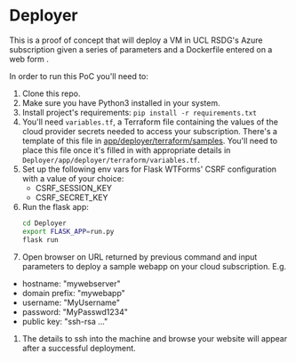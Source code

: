 # Deployer
This is a proof of concept that will deploy a VM in UCL RSDG's Azure
subscription given a series of parameters and a Dockerfile entered on a
web form .

In order to run this PoC you'll need to:

1. Clone this repo.
1. Make sure you have Python3 installed in your system.
1. Install project's requirements:
    `pip install -r requirements.txt`
1. You'll need `variables.tf`, a Terraform file containing the values of the cloud provider secrets needed to access your subscription. There's a template of this file in [app/deployer/terraform/samples](app/deployer/terraform/samples). You'll need to place this file once it's filled in with appropriate details in `Deployer/app/deployer/terraform/variables.tf`.
1. Set up the following env vars for Flask WTForms' CSRF configuration with a value of your choice:
    * CSRF_SESSION_KEY
    * CSRF_SECRET_KEY
1. Run the flask app:
    ```bash
    cd Deployer
    export FLASK_APP=run.py
    flask run
    ```
1. Open browser on URL returned by previous command and input parameters to deploy a sample webapp on your cloud subscription. E.g.
  * hostname: "mywebserver"
  * domain prefix: "mywebapp"
  * username: "MyUsername"
  * password: "MyPasswd1234"
  * public key: "ssh-rsa ..."
1. The details to ssh into the machine and browse your website will appear after a successful deployment.
